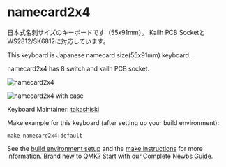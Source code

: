# namecard2x4

日本式名刺サイズのキーボードです（55x91mm）。
Kailh PCB SocketとWS2812/SK6812に対応しています。

This keyboard is Japanese namecard size(55x91mm) keyboard.

namecard2x4 has 8 switch and kailh PCB socket.

![namecard2x4](https://i.imgur.com/Bi9SV9A.jpg)

![namecard2x4 with case](https://i.imgur.com/yTv1vSz.jpg)



Keyboard Maintainer: [takashiski](https://github.com/takashiski)  


Make example for this keyboard (after setting up your build environment):

    make namecard2x4:default

See the [build environment setup](https://docs.qmk.fm/#/getting_started_build_tools) and the [make instructions](https://docs.qmk.fm/#/getting_started_make_guide) for more information. Brand new to QMK? Start with our [Complete Newbs Guide](https://docs.qmk.fm/#/newbs).


